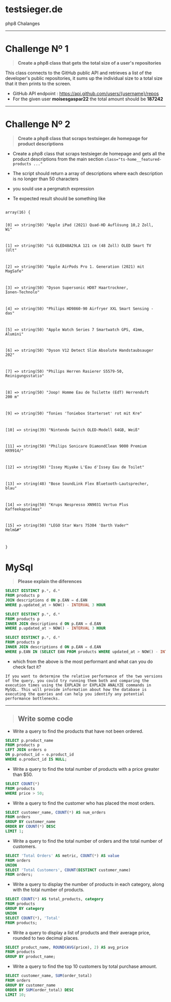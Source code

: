 # testsieger.de 

php8 Chalanges

---------

# Challenge Nº 1

> **Create a php8 class that gets the total size of a user's repositories**
 
 This class connects to the GitHub public API and retrieves a list of the developer's public repositories, it sums up the individual size to a total size that it then prints to the screen.

* GitHub API endpoint : https://api.github.com/users/{username}/repos
* For the given user **moisesgaspar22** the total amount should be **187242**

---------

# Challenge Nº 2

> **Create a php8 class that scraps testsieger.de homepage for product descriptions**

* Create a php8 class that scraps testsieger.de homepage and gets all the product descriptions from the main section `class="ts-home__featured-products ..."`
* The script should return a array of descriptions where each description is no longer than 50 characters 
* you sould use a pergmatch expression

* Te expected result should be something like 

<code>
array(16) {

  [0] =>
  string(50) "Apple iPad (2021) Quad-HD Auflösung 10,2 Zoll, Wi"

  [1] =>
  string(50) "LG OLED48A29LA 121 cm (48 Zoll) OLED Smart TV (Ult"

  [2] =>
  string(50) "Apple AirPods Pro 1. Generation (2021) mit MagSafe"

  [3] =>
  string(50) "Dyson Supersonic HD07 Haartrockner, Ionen-Technolo"

  [4] =>
  string(50) "Philips HD9860-90 Airfryer XXL Smart Sensing - das"

  [5] =>
  string(50) "Apple Watch Series 7 Smartwatch GPS, 41mm, Alumini"

  [6] =>
  string(50) "Dyson V12 Detect Slim Absolute Handstaubsauger 202"

  [7] =>
  string(50) "Philips Herren Rasierer S5579-50, Reinigungsstatio"

  [8] =>
  string(50) "Joop! Homme Eau de Toilette (EdT) Herrenduft 200 m"

  [9] =>
  string(50) "Tonies &#039;Toniebox Starterset&#039; rot mit Kre"

  [10] =>
  string(39) "Nintendo Switch OLED-Modell 64GB, Weiß"

  [11] =>
  string(50) "Philips Sonicare DiamondClean 9000 Premium HX9914/"

  [12] =>
  string(50) "Issey Miyake L&#039;Eau d&#039;Issey Eau de Toilet"

  [13] =>
  string(48) "Bose SoundLink Flex Bluetooth-Lautsprecher, blau"

  [14] =>
  string(50) "Krups Nespresso XN9031 Vertuo Plus Kaffeekapselmas"

  [15] =>
  string(50) "LEGO Star Wars 75304 &#039;Darth Vader™ Helm&#"
  
}</code>


# MySql 

> **Please explain the diferences** 

~~~~sql 
SELECT DISTINCT p.*, d.*
FROM products p
JOIN descriptions d ON p.EAN = d.EAN
WHERE p.updated_at > NOW() - INTERVAL 3 HOUR
~~~~

~~~~sql
SELECT DISTINCT p.*, d.*
FROM products p
INNER JOIN descriptions d ON p.EAN = d.EAN
WHERE p.updated_at > NOW() - INTERVAL 3 HOUR
~~~~
~~~~sql 
SELECT DISTINCT p.*, d.*
FROM products p
INNER JOIN descriptions d ON p.EAN = d.EAN
WHERE p.EAN IN (SELECT EAN FROM products WHERE updated_at > NOW() - INTERVAL 3 HOUR)
~~~~

* which from the above is the most performant and what can you do check fact it?

`If you want to determine the relative performance of the two versions of the query, you could try running them both and comparing the execution times using the EXPLAIN or EXPLAIN ANALYZE commands in MySQL. This will provide information about how the database is executing the queries and can help you identify any potential performance bottlenecks.`

----
> ## Write some code

* Write a query to find the products that have not been ordered.
~~~~sql 
SELECT p.product_name
FROM products p
LEFT JOIN orders o
ON p.product_id = o.product_id
WHERE o.product_id IS NULL;
~~~~
* Write a query to find the total number of products with a price greater than $50.
~~~~sql 
SELECT COUNT(*)
FROM products
WHERE price > 50;
~~~~
* Write a query to find the customer who has placed the most orders.
~~~~sql 
SELECT customer_name, COUNT(*) AS num_orders
FROM orders
GROUP BY customer_name
ORDER BY COUNT(*) DESC
LIMIT 1;
~~~~
* Write a query to find the total number of orders and the total number of customers.
~~~~sql 
SELECT 'Total Orders' AS metric, COUNT(*) AS value
FROM orders
UNION
SELECT 'Total Customers', COUNT(DISTINCT customer_name)
FROM orders;
~~~~
* Write a query to display the number of products in each category, along with the total number of products.
~~~~sql 
SELECT COUNT(*) AS total_products, category
FROM products
GROUP BY category
UNION
SELECT COUNT(*), 'Total'
FROM products;
~~~~
* Write a query to display a list of products and their average price, rounded to two decimal places.
~~~~sql 
SELECT product_name, ROUND(AVG(price), 2) AS avg_price
FROM products
GROUP BY product_name;
~~~~
* Write a query to find the top 10 customers by total purchase amount.
~~~~sql 
SELECT customer_name, SUM(order_total)
FROM orders
GROUP BY customer_name
ORDER BY SUM(order_total) DESC
LIMIT 10;
~~~~
